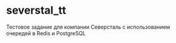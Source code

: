 # severstal_tt
Тестовое задание для компании Северсталь с использованием очередей в Redis и PostgreSQL
